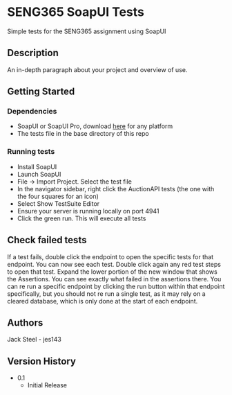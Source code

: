 # SENG365 SoapUI Tests

Simple tests for the SENG365 assignment using SoapUI

## Description

An in-depth paragraph about your project and overview of use.

## Getting Started

### Dependencies

* SoapUI or SoapUI Pro, download [here](https://www.soapui.org/downloads/latest-release.html) for any platform
* The tests file in the base directory of this repo

### Running tests

* Install SoapUI
* Launch SoapUI
* File -> Import Project. Select the test file
* In the navigator sidebar, right click the AuctionAPI tests (the one with the four squares for an icon)
* Select Show TestSuite Editor
* Ensure your server is running locally on port 4941
* Click the green run. This will execute all tests

## Check failed tests

If a test fails, double click the endpoint to open the specific tests for that endpoint.
You can now see each test. Double click again any red test steps to open that test.
Expand the lower portion of the new window that shows the Assertions.
You can see exactly what failed in the assertions there.
You can re run a specific endpoint by clicking the run button within that endpoint specifically, but you should not re run a single test, as it may rely on a cleared database, which is only done at the start of each endpoint.

## Authors

Jack Steel - jes143

## Version History

* 0.1
    * Initial Release